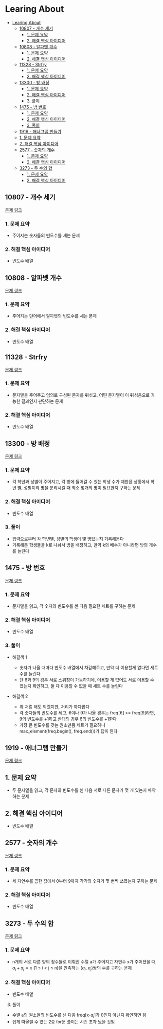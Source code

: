 # Learing About

<!--ts-->

- [Learing About](#learing-about)
  - [10807 - 개수 세기](#10807---개수-세기)
    - [1. 문제 요약](#1-문제-요약)
    - [2. 해결 핵심 아이디어](#2-해결-핵심-아이디어)
  - [10808 - 알파벳 개수](#10808---알파벳-개수)
    - [1. 문제 요약](#1-문제-요약-1)
    - [2. 해결 핵심 아이디어](#2-해결-핵심-아이디어-1)
  - [11328 - Strfry](#11328---strfry)
    - [1. 문제 요약](#1-문제-요약-2)
    - [2. 해결 핵심 아이디어](#2-해결-핵심-아이디어-2)
  - [13300 - 방 배정](#13300---방-배정)
    - [1. 문제 요약](#1-문제-요약-3)
    - [2. 해결 핵심 아이디어](#2-해결-핵심-아이디어-3)
    - [3. 풀이](#3-풀이)
  - [1475 - 방 번호](#1475---방-번호)
    - [1. 문제 요약](#1-문제-요약-4)
    - [2. 해결 핵심 아이디어](#2-해결-핵심-아이디어-4)
    - [3. 풀이](#3-풀이-1)
  - [1919 - 애너그램 만들기](#1919---애너그램-만들기)
  - [1. 문제 요약](#1-문제-요약-5)
  - [2. 해결 핵심 아이디어](#2-해결-핵심-아이디어-5)
  - [2577 - 숫자의 개수](#2577---숫자의-개수)
    - [1. 문제 요약](#1-문제-요약-6)
    - [2. 해결 핵심 아이디어](#2-해결-핵심-아이디어-6)
  - [3273 - 두 수의 합](#3273---두-수의-합)
    - [1. 문제 요약](#1-문제-요약-7)
    - [2. 해결 핵심 아이디어](#2-해결-핵심-아이디어-7)

<!-- Created by https://github.com/ekalinin/github-markdown-toc -->
<!-- Added by: sungminyou, at: 2022년 7월 25일 월요일 21시 17분 08초 KST -->

<!--te-->

## 10807 - 개수 세기

[문제 링크](https://www.acmicpc.net/problem/10807)

### 1. 문제 요약

- 주어지는 숫자들의 빈도수를 세는 문제

### 2. 해결 핵심 아이디어

- 빈도수 배열

## 10808 - 알파벳 개수

[문제 링크](https://www.acmicpc.net/problem/10808)

### 1. 문제 요약

- 주어지는 단어에서 알파벳의 빈도수를 세는 문제

### 2. 해결 핵심 아이디어

- 빈도수 배열

## 11328 - Strfry

[문제 링크](https://www.acmicpc.net/problem/11328)

### 1. 문제 요약

- 문자열을 주어주고 임의로 구성된 문자를 뒤섞고, 어떤 문자열이 이 뒤섞음으로 가능한 결과인지 판단하는 문제

### 2. 해결 핵심 아이디어

- 빈도수 배열

## 13300 - 방 배정

[문제 링크](https://www.acmicpc.net/problem/13300)

### 1. 문제 요약

- 각 학년과 성별이 주어지고, 각 방에 들어갈 수 있는 학생 수가 제한된 상황에서 학년 별, 성별끼리 방을 분리시킬 때 최소 몇개의 방이 필요한지 구하는 문제

### 2. 해결 핵심 아이디어

- 빈도수 배열

### 3. 풀이

- 입력으로부터 각 학년별, 성별의 학생이 몇 명있는지 기록해둔다
- 기록해둔 학생들을 k로 나눠서 방을 배정하고, 만약 k의 배수가
  아니라면 방의 개수를 늘린다

## 1475 - 방 번호

[문제 링크](https://www.acmicpc.net/problem/1475)

### 1. 문제 요약

- 문자열을 읽고, 각 숫자의 빈도수를 센 다음 필요한 세트를 구하는 문제

### 2. 해결 핵심 아이디어

- 빈도수 배열

### 3. 풀이

- 해결책 1

  - 숫자가 나올 때마다 빈도수 배열에서 차감해주고, 만약 더 이용할게 없다면 세트 수를 늘린다
  - 단 6과 9의 경우 서로 스위칭이 가능하기에, 이용할 게 없어도 서로 이용할 수 있는지 확인하고, 둘 다 이용할 수 없을 때 세트 수를 늘린다

- 해결책 2

  - 위 처럼 해도 되겠지만, 처리가 까다롭다
  - 각 숫자들의 빈도수를 세고, 6이나 9가 나올 경우는 freq[6] >= freq[9]라면, 9의 빈도수를 +1하고 반대의 경우 6의 빈도수를 +1한다
  - 가장 큰 빈도수를 갖는 원소만큼 세트가 필요하니 max_element(freq.begin(), freq.end())가 답이 된다

## 1919 - 애너그램 만들기

[문제 링크](https://www.acmicpc.net/problem/1919)

## 1. 문제 요약

- 두 문자열을 읽고, 각 문자의 빈도수를 센 다음 서로 다른 문자가 몇 개 있는지 파악하는 문제

## 2. 해결 핵심 아이디어

- 빈도수 배열

## 2577 - 숫자의 개수

[문제 링크](https://www.acmicpc.net/problem/2577)

### 1. 문제 요약

- 세 자연수를 곱한 값에서 0부터 9까지 각각의 숫자가 몇 번씩 쓰였는지 구하는 문제

### 2. 해결 핵심 아이디어

- 빈도수 배열

## 3273 - 두 수의 합

[문제 링크](https://www.acmicpc.net/problem/3273)

### 1. 문제 요약

- n개의 서로 다른 양의 정수들로 이뤄진 수열 a가 주어지고 자연수 x가 주어졌을 때, $a_i + a_j = x$ (1 ≤ i < j ≤ n)을 만족하는 ($a_i$, $a_j$)쌍의 수를 구하는 문제

### 2. 해결 핵심 아이디어

- 빈도수 배열

3. 풀이

- 수열 a의 원소들의 빈도수를 센 다음 freq[x-$a_i$]가 0인지 아닌지 확인하면 됨
- 쉽게 떠올릴 수 있는 2중 for문 풀이는 시간 초과 났을 것임

